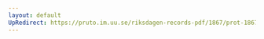 ```yaml
---
layout: default
UpRedirect: https://pruto.im.uu.se/riksdagen-records-pdf/1867/prot-1867--ak--418/prot-1867--ak--418_033.pdf
---
```


